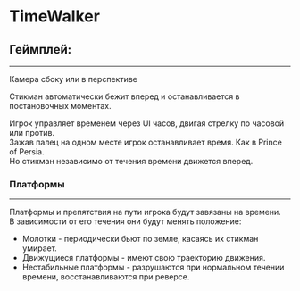 # TimeWalker

## Геймплей:
______
<p>Камера сбоку или в перспективе</p>

<p>Стикман автоматически бежит вперед и останавливается в постановочных моментах.</p>

<p>Игрок управляет временем через UI часов, двигая стрелку по часовой или против. <br>
Зажав палец на одном месте игрок останавливает время. Как в Prince of Persia. <br> 
Но стикман независимо от течения времени движется вперед. <br>

### Платформы
______
Платформы и препятствия на пути игрока будут завязаны на времени. <br>
В зависимости от его течения они будут менять положение:
 - Молотки - периодически бьют по земле, касаясь их стикман умирает.
 - Движущиеся платформы - имеют свою траекторию движения. 
 - Нестабильные платформы - разрушаются при нормальном течении времени, восстанавливаются при реверсе.
